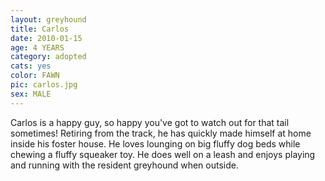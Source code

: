 ```yaml
---
layout: greyhound
title: Carlos
date: 2010-01-15
age: 4 YEARS
category: adopted
cats: yes
color: FAWN
pic: carlos.jpg
sex: MALE
---
```


Carlos is a happy guy, so happy you've got to watch out for that tail sometimes! Retiring from the track, he has quickly
made himself at home inside his foster house. He loves lounging on big fluffy dog beds while chewing a fluffy squeaker
toy. He does well on a leash and enjoys playing and running with the resident greyhound when outside.
